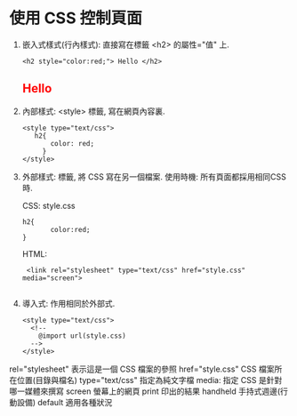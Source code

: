 # 使用 CSS 控制頁面

1. 嵌入式樣式(行內樣式): 直接寫在標籤 &lt;h2&gt; 的屬性="值" 上.  
   ``` 
   <h2 style="color:red;"> Hello </h2>
   
   ```      
   <h2 style="color:red;"> Hello </h2>      
2. 內部樣式: &lt;style&gt; 標籤, 寫在網頁內容裏. 
   ```
   <style type="text/css">
      h2{                                
          color: red;                    
        }                                 
   </style>

   ```
3. 外部樣式: <link> 標籤, 將 CSS 寫在另一個檔案. 
   使用時機: 所有頁面都採用相同CSS 時.
   
   CSS: style.css
   ```
   h2{
          color:red;
   }
   ```
   HTML:
   ```
    <link rel="stylesheet" type="text/css" href="style.css" media="screen">
   ```
   
   ```
   
 4. 導入式: 作用相同於外部式.  
    ```
    <style type="text/css">
      <!--
        @import url(style.css)
	  -->
	</style>
    ``` 
   rel="stylesheet"   表示這是一個 CSS 檔案的參照
   href="style.css"   CSS 檔案所在位置(目錄與檔名)
   type="text/css"    指定為純文字檔
   media: 指定 CSS 是針對哪一媒體來撰寫
          screen   螢幕上的網頁
	      print    印出的結果
	      handheld 手持式週邊(行動設備)
	      default  適用各種狀況
   ```  


